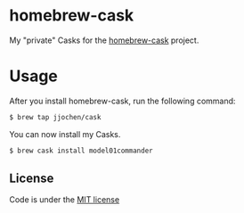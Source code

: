 # homebrew-cask

My "private" Casks for the [homebrew-cask](https://github.com/Homebrew/homebrew-cask) project.

# Usage

After you install homebrew-cask, run the following command:

```sh
$ brew tap jjochen/cask
```

You can now install my Casks.

```sh
$ brew cask install model01commander
```

## License
Code is under the [MIT license](https://github.com/jjochen/homebrew-cask/blob/master/LICENSE)
